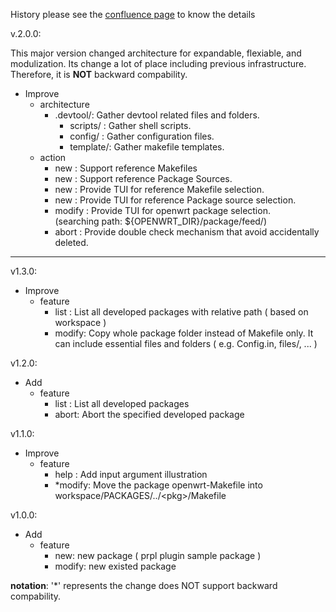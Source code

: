History
please see the [confluence
page](https://arc-conf.arcadyan.com.tw/pages/viewpage.action?spaceKey=TERRYYU&title=Orange+-+openwrt-devtool) to know
the details

v.2.0.0:

This major version changed architecture for expandable, flexiable, and modulization.
Its change a lot of place including previous infrastructure.  
Therefore, it is **NOT** backward compability.

- Improve
    - architecture
        - .devtool/: Gather devtool related files and folders.
            - scripts/ : Gather shell scripts. 
            - config/  : Gather configuration files.
            - template/: Gather makefile templates.
    - action
        - new    : Support reference Makefiles 
        - new    : Support reference Package Sources.
        - new    : Provide TUI for reference Makefile selection.
        - new    : Provide TUI for reference Package source selection.
        - modify : Provide TUI for openwrt package selection. <br>
                    (searching path: ${OPENWRT_DIR}/package/feed/)
        - abort  : Provide double check mechanism that avoid accidentally deleted.
        
---

v1.3.0:
- Improve
    - feature
        - list  : List all developed packages with relative path ( based on workspace )
        - modify: Copy whole package folder instead of Makefile only. 
                  It can include essential files and folders ( e.g. Config.in, files/, ... )

v1.2.0:
- Add
    - feature
        - list : List all developed packages
        - abort: Abort the specified developed package

v1.1.0:
- Improve
    - feature
        - help  : Add input argument illustration
        - \*modify: Move the package openwrt-Makefile into workspace/PACKAGES/../\<pkg\>/Makefile 

v1.0.0:
- Add
    - feature
        - new:    new package ( prpl plugin sample package )
        - modify: new existed package

**notation**: '\*' represents the change does NOT support backward compability.
